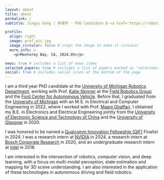 ```yaml
---
layout: about
title: about
permalink: /
subtitle: Jingyu Song | 宋靖宇 - PhD Candidate @ <a href='https://robotics.umich.edu/'>U-M Robotics</a>

profile:
  align: right
  image: prof_pic.jpg
  image_circular: false # crops the image to make it circular
  more_info: >
    <p>Monterey Bay, CA, 2024.05</p>

news: true # includes a list of news items
selected_papers: true # includes a list of papers marked as "selected={true}"
social: true # includes social icons at the bottom of the page
---
```


I am a third year PhD candidate at the <a href='https://robotics.umich.edu/'>University of Michigan Robotics Department</a>, working with Prof. <a href='https://robotics.umich.edu/profile/katherine-skinner/'>Katie Skinner</a> at the <a href='https://fieldrobotics.engin.umich.edu/home/'>Field Robotics Group</a> and the <a href='https://fcav.engin.umich.edu/'>Ford Center for Autonomous Vehicle</a>. Before that, I graduated from the <a href='https://www.umich.edu/'>University of Michigan</a> with an M.S. in Electrical and Computer Engineering in 2022, where I worked with Prof. <a href='https://robotics.umich.edu/profile/maani-ghaffari/'>Maani Ghaffari</a>. I obtained my B.E. in Electronics and Electrical Engineering jointly from the <a href='https://www.gla.uestc.edu.cn/english/Home.htm'>University of Electronic Science and Technology of China</a> and the <a href='https://www.gla.ac.uk/'>University of Glasgow</a> in 2020.

I was honored to be named a <a href='https://www.qualcomm.com/research/university-relations/innovation-fellowship/2024-north-america'>Qualcomm Innovation Fellowship (QIF)</a> Finalist in 2024. I was a research intern at <a href='https://www.nvidia.com/en-us/self-driving-cars/'>NVIDIA</a> in 2024, a research intern at <a href='https://www.bosch.com/research/'>Bosch Corporate Research</a> in 2020, and an undergraduate research intern at <a href='https://www.intel.com/content/www/us/en/homepage.html'>Intel</a> in 2018.


I am interested in the intersection of robotics, computer vision, and deep learning, with a focus on multi-modal perception, state estimation and mapping for 3D scene understanding. I am also interested in the application of these technologies in autonomous driving and field robotics.